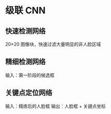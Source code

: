 # 级联 CNN
## 快速检测网络
20×20 图像块，快速过滤大量明显的非人脸区域
## 精细检测网络
输入：第一阶段的候选框
## 关键点定位网络
输入：精炼后的人脸框
输出：人脸框 + 关键点坐标
